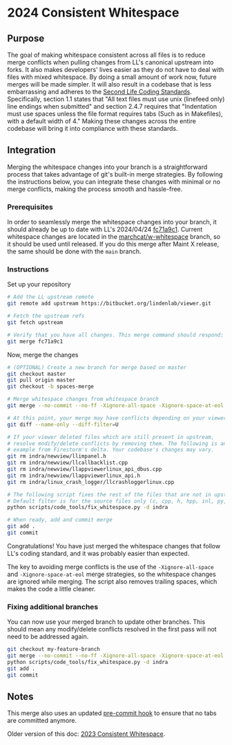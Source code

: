 # 2024 Consistent Whitespace

## Purpose

The goal of making whitespace consistent across all files is to reduce merge conflicts when pulling changes from LL's canonical upstream into forks. It also makes developers' lives easier as they do not have to deal with files with mixed whitespace. By doing a small amount of work now, future merges will be made simpler. It will also result in a codebase that is less embarrassing and adheres to the [Second Life Coding Standards](https://wiki.secondlife.com/wiki/Coding_standard). Specifically, section 1.1 states that "All text files must use unix (linefeed only) line endings when submitted" and section 2.4.7 requires that "Indentation must use spaces unless the file format requires tabs (Such as in Makefiles), with a default width of 4." Making these changes across the entire codebase will bring it into compliance with these standards.


## Integration

Merging the whitespace changes into your branch is a straightforward process that takes advantage of git's built-in merge strategies. By following the instructions below, you can integrate these changes with minimal or no merge conflicts, making the process smooth and hassle-free.


### Prerequisites

In order to seamlessly merge the whitespace changes into your branch, it should already be up to date with LL's 2024/04/24 [fc71a9c1](https://github.com/secondlife/viewer/commit/fc71a9c1ed96cb1cb97124e3cceabdfa11e1cc75).
Current whitespace changes are located in the [marchcat/w-whitespace](https://github.com/secondlife/viewer/tree/marchcat/w-whitespace) branch, so it should be used until released. If you do this merge after Maint X release, the same should be done with the `main` branch. 


### Instructions

Set up your repository

```bash
# Add the LL upstream remote
git remote add upstream https://bitbucket.org/lindenlab/viewer.git

# Fetch the upstream refs
git fetch upstream

# Verify that you have all changes. This merge command should respond: "Already up to date."
git merge fc71a9c1
```

Now, merge the changes

```bash
# (OPTIONAL) Create a new branch for merge based on master
git checkout master
git pull origin master
git checkout -b spaces-merge

# Merge whitespace changes from whitespace branch
git merge --no-commit --no-ff -Xignore-all-space -Xignore-space-at-eol upstream/marchcat/w-whitespace spaces-merge

# At this point, your merge may have conflicts depending on your viewer. Let's check them
git diff --name-only --diff-filter=U

# If your viewer deleted files which are still present in upstream,
# resolve modify/delete conflicts by removing them. The following is an
# example from Firestorm's delta. Your codebase's changes may vary.
git rm indra/newview/llimpanel.h
git rm indra/newview/llcallbacklist.cpp
git rm indra/newview/llappviewerlinux_api_dbus.cpp
git rm indra/newview/llappviewerlinux_api.h 
git rm indra/linux_crash_logger/llcrashloggerlinux.cpp

# The following script fixes the rest of the files that are not in upstream. 
# Default filter is for the source files only (c, cpp, h, hpp, inl, py, glsl, cmake)
python scripts/code_tools/fix_whitespace.py -d indra

# When ready, add and commit merge
git add .
git commit
```

Congratulations! You have just merged the whitespace changes that follow LL's coding standard, and it was probably easier than expected.

The key to avoiding merge conflicts is the use of the `-Xignore-all-space` and `-Xignore-space-at-eol` merge strategies, so the whitespace changes are ignored while merging. The script also removes trailing spaces, which makes the code a little cleaner.

### Fixing additional branches
You can now use your merged branch to update other branches. This should mean any modify/delete conflicts resolved in the first pass will not need to be addressed again.

```bash
git checkout my-feature-branch
git merge --no-commit --no-ff -Xignore-all-space -Xignore-space-at-eol spaces-merge
python scripts/code_tools/fix_whitespace.py -d indra
git add .
git commit
```


## Notes
This merge also uses an updated [pre-commit hook](https://github.com/secondlife/viewer/commit/a6c89d9185d61027dd761af0c05fdbb05e3692fe) to ensure that no tabs are committed anymore.

Older version of this doc: [2023 Consistent Whitespace](https://wiki.secondlife.com/wiki/2023_Consistent_Whitespace).
